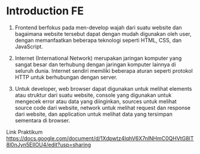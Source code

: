 # Introduction FE

1. Frontend berfokus pada men-develop wajah dari suatu website dan bagaimana website tersebut dapat dengan mudah digunakan oleh user, dengan memanfaatkan beberapa teknologi seperti HTML, CSS, dan JavaScript.

2. Internet (International Network) merupakan jaringan komputer yang sangat besar dan terhubung dengan jaringan komputer lainnya di seluruh dunia. Internet sendiri memiliki beberapa aturan seperti protokol HTTP untuk berhubungan dengan server.

3. Untuk developer, web browser dapat digunakan untuk melihat elements atau struktur dari suatu website, console yang digunakan untuk mengecek error atau data yang diinginkan, sources untuk melihat source code dari website, network untuk melihat request dan response dari website, dan application untuk melihat data yang tersimpan sementara di browser.

Link Praktikum
<https://docs.google.com/document/d/1Xdpwtz4lqhV6X7nlNHmC0QHVtG8lT8l0nJyn5EIlOU4/edit?usp=sharing>
